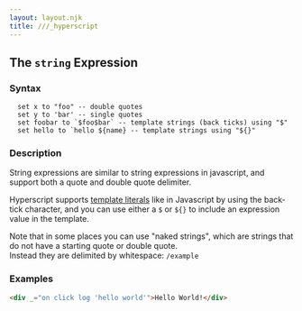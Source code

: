 ```yaml
---
layout: layout.njk
title: ///_hyperscript
---
```


## The `string` Expression

### Syntax

```hyperscript
  set x to "foo" -- double quotes
  set y to 'bar' -- single quotes
  set foobar to `$foo$bar` -- template strings (back ticks) using "$"
  set hello to `hello ${name} -- template strings using "${}" 
```

### Description

String expressions are similar to string expressions in javascript, and support both a quote and double quote delimiter.

Hyperscript supports [template literals](https://developer.mozilla.org/en-US/docs/Web/JavaScript/Reference/Template_literals) like in Javascript by using the back-tick character, and you can use either a `$` or `${}` to include an expression value in the template.

Note that in some places you can use "naked strings", which are strings that do not have a starting quote or double quote.  
Instead they are delimited by whitespace:  `/example`

### Examples

```html
<div _="on click log 'hello world'">Hello World!</div>
```

